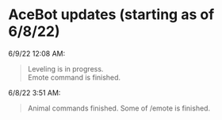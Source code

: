 # AceBot updates (starting as of 6/8/22)

6/9/22 12:08 AM:
> Leveling is in progress.  
> Emote command is finished.

6/8/22 3:51 AM:
> Animal commands finished.
> Some of /emote is finished.
